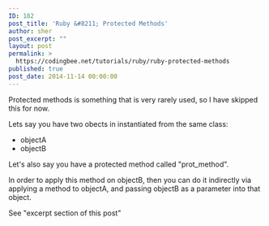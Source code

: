 ```yaml
---
ID: 182
post_title: 'Ruby &#8211; Protected Methods'
author: sher
post_excerpt: ""
layout: post
permalink: >
  https://codingbee.net/tutorials/ruby/ruby-protected-methods
published: true
post_date: 2014-11-14 00:00:00
---
```

Protected methods is something that is very rarely used, so I have skipped this for now. 


Lets say you have two obects in instantiated from the same class:

- objectA
- objectB

Let's also say you have a protected method called "prot_method". 

In order to apply this method on objectB, then you can do it indirectly via applying a method to objectA, and passing objectB as a parameter into that object. 

See "excerpt section of this post"